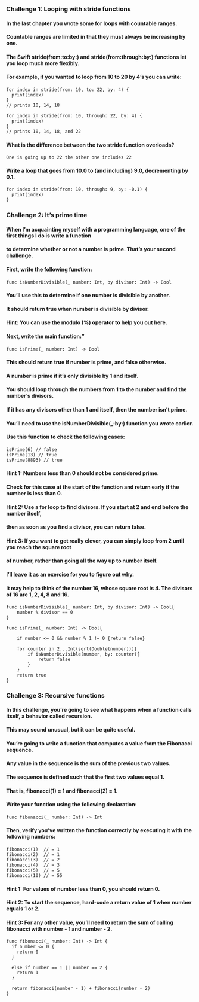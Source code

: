 ### Challenge 1: Looping with stride functions
#### In the last chapter you wrote some for loops with countable ranges.
#### Countable ranges are limited in that they must always be increasing by one.
#### The Swift stride(from:to:by:) and stride(from:through:by:) functions let you loop much more flexibly.
#### For example, if you wanted to loop from 10 to 20 by 4’s you can write:
```
for index in stride(from: 10, to: 22, by: 4) {
  print(index)
}
// prints 10, 14, 18

for index in stride(from: 10, through: 22, by: 4) {
  print(index)
}
// prints 10, 14, 18, and 22
```
#### What is the difference between the two stride function overloads?
```
One is going up to 22 the other one includes 22
```
#### Write a loop that goes from 10.0 to (and including) 9.0, decrementing by 0.1.
```
for index in stride(from: 10, through: 9, by: -0.1) {
  print(index)
}
```
### Challenge 2: It’s prime time
#### When I’m acquainting myself with a programming language, one of the first things I do is write a function
#### to determine whether or not a number is prime. That’s your second challenge.
#### First, write the following function:
```
func isNumberDivisible(_ number: Int, by divisor: Int) -> Bool
```
#### You’ll use this to determine if one number is divisible by another.
#### It should return true when number is divisible by divisor.
#### Hint: You can use the modulo (%) operator to help you out here.
#### Next, write the main function:”
```
func isPrime(_ number: Int) -> Bool
```
#### This should return true if number is prime, and false otherwise. 
#### A number is prime if it’s only divisible by 1 and itself.
#### You should loop through the numbers from 1 to the number and find the number’s divisors.
#### If it has any divisors other than 1 and itself, then the number isn’t prime. 
#### You’ll need to use the isNumberDivisible(_:by:) function you wrote earlier.
#### Use this function to check the following cases:
```
isPrime(6) // false
isPrime(13) // true
isPrime(8893) // true
```
#### Hint 1: Numbers less than 0 should not be considered prime. 
#### Check for this case at the start of the function and return early if the number is less than 0.
#### Hint 2: Use a for loop to find divisors. If you start at 2 and end before the number itself, 
#### then as soon as you find a divisor, you can return false.
#### Hint 3: If you want to get really clever, you can simply loop from 2 until you reach the square root
#### of number, rather than going all the way up to number itself.
#### I’ll leave it as an exercise for you to figure out why. 
#### It may help to think of the number 16, whose square root is 4. The divisors of 16 are 1, 2, 4, 8 and 16.
```
func isNumberDivisible(_ number: Int, by divisor: Int) -> Bool{
    number % divisor == 0
}

func isPrime(_ number: Int) -> Bool{
    
    if number <= 0 && number % 1 != 0 {return false}
    
    for counter in 2...Int(sqrt(Double(number))){
        if isNumberDivisible(number, by: counter){
            return false
        }
    }
    return true
}
```

### Challenge 3: Recursive functions
#### In this challenge, you’re going to see what happens when a function calls itself, a behavior called recursion.
#### This may sound unusual, but it can be quite useful.
#### You’re going to write a function that computes a value from the Fibonacci sequence.
#### Any value in the sequence is the sum of the previous two values.
#### The sequence is defined such that the first two values equal 1.
#### That is, fibonacci(1) = 1 and fibonacci(2) = 1.
#### Write your function using the following declaration:
```
func fibonacci(_ number: Int) -> Int
```
#### Then, verify you’ve written the function correctly by executing it with the following numbers:
```
fibonacci(1)  // = 1
fibonacci(2)  // = 1
fibonacci(3)  // = 2
fibonacci(4)  // = 3
fibonacci(5)  // = 5
fibonacci(10) // = 55
```
#### Hint 1: For values of number less than 0, you should return 0.
#### Hint 2: To start the sequence, hard-code a return value of 1 when number equals 1 or 2.
#### Hint 3: For any other value, you’ll need to return the sum of calling fibonacci with number - 1 and number - 2.

```
func fibonacci(_ number: Int) -> Int {
  if number <= 0 {
    return 0
  }

  else if number == 1 || number == 2 {
    return 1
  }

  return fibonacci(number - 1) + fibonacci(number - 2)
}
```

